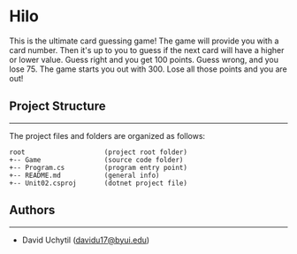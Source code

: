 # Hilo
This is the ultimate card guessing game! The game will provide you with a card number.
Then it's up to you to guess if the next card will have a higher or lower value. 
Guess right and you get 100 points. Guess wrong, and you lose 75. The game starts
you out with 300. Lose all those points and you are out!

## Project Structure
---
The project files and folders are organized as follows:
```
root                    (project root folder)
+-- Game                (source code folder)
+-- Program.cs          (program entry point)    
+-- README.md           (general info)
+-- Unit02.csproj       (dotnet project file)
```

## Authors
---
* David Uchytil (davidu17@byui.edu)